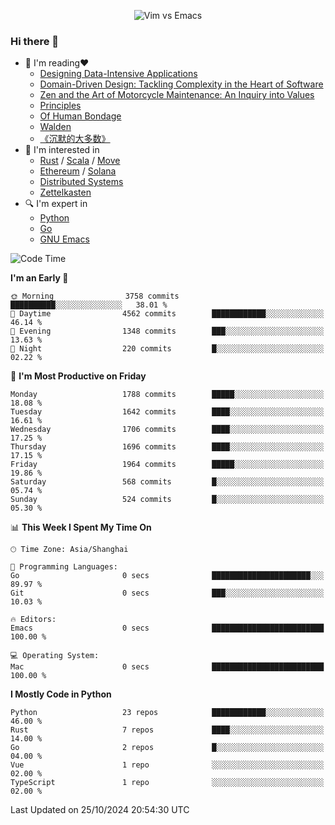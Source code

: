 <p align="center">
    <img src="https://gist.githubusercontent.com/coldnight/e696baffb094e71c96cb302118878eae/raw/40ea5053a6f66cc65f90f437e4173497da225958/banner.gif" alt="Vim vs Emacs" />
</p>

### Hi there 👋

- 📖 I'm reading❤️
    + [Designing Data-Intensive Applications](https://www.oreilly.com/library/view/designing-data-intensive-applications/9781491903063/)
    + [Domain-Driven Design: Tackling Complexity in the Heart of Software](https://www.dddcommunity.org/book/evans_2003/)
    + [Zen and the Art of Motorcycle Maintenance: An Inquiry into Values](https://en.wikipedia.org/wiki/Zen_and_the_Art_of_Motorcycle_Maintenance)
    + [Principles](https://www.principles.com/)
    + [Of Human Bondage](https://en.wikipedia.org/wiki/Of_Human_Bondage)
    + [Walden](https://en.wikipedia.org/wiki/Walden)
    + [《沉默的大多数》](https://en.wikipedia.org/wiki/Silent_majority)
- 🌱 I'm interested in
    + [Rust](https://www.rust-lang.org/) / [Scala](https://www.scala-lang.org/) / [Move](https://github.com/move-language/move/)
    + [Ethereum](https://ethereum.org/en/) / [Solana](https://solana.com/)
	+ [Distributed Systems](https://www.linuxzen.com/notes/topics/20200320174417_%E5%88%86%E5%B8%83%E5%BC%8F/)
	+ [Zettelkasten](https://www.linuxzen.com/notes/notes/20220120080920-slip_box/)
- 🔍 I'm expert in
    + [Python](https://www.python.org/)
    + [Go](https://go.dev/)
    + [GNU Emacs](https://www.gnu.org/software/emacs/)

<!--START_SECTION:waka-->
![Code Time](http://img.shields.io/badge/Code%20Time-3%2C158%20hrs%2050%20mins-blue)

**I'm an Early 🐤** 

```text
🌞 Morning                3758 commits        ██████████░░░░░░░░░░░░░░░   38.01 % 
🌆 Daytime                4562 commits        ████████████░░░░░░░░░░░░░   46.14 % 
🌃 Evening                1348 commits        ███░░░░░░░░░░░░░░░░░░░░░░   13.63 % 
🌙 Night                  220 commits         █░░░░░░░░░░░░░░░░░░░░░░░░   02.22 % 
```
📅 **I'm Most Productive on Friday** 

```text
Monday                   1788 commits        █████░░░░░░░░░░░░░░░░░░░░   18.08 % 
Tuesday                  1642 commits        ████░░░░░░░░░░░░░░░░░░░░░   16.61 % 
Wednesday                1706 commits        ████░░░░░░░░░░░░░░░░░░░░░   17.25 % 
Thursday                 1696 commits        ████░░░░░░░░░░░░░░░░░░░░░   17.15 % 
Friday                   1964 commits        █████░░░░░░░░░░░░░░░░░░░░   19.86 % 
Saturday                 568 commits         █░░░░░░░░░░░░░░░░░░░░░░░░   05.74 % 
Sunday                   524 commits         █░░░░░░░░░░░░░░░░░░░░░░░░   05.30 % 
```


📊 **This Week I Spent My Time On** 

```text
🕑︎ Time Zone: Asia/Shanghai

💬 Programming Languages: 
Go                       0 secs              ██████████████████████░░░   89.97 % 
Git                      0 secs              ███░░░░░░░░░░░░░░░░░░░░░░   10.03 % 

🔥 Editors: 
Emacs                    0 secs              █████████████████████████   100.00 % 

💻 Operating System: 
Mac                      0 secs              █████████████████████████   100.00 % 
```

**I Mostly Code in Python** 

```text
Python                   23 repos            ████████████░░░░░░░░░░░░░   46.00 % 
Rust                     7 repos             ████░░░░░░░░░░░░░░░░░░░░░   14.00 % 
Go                       2 repos             █░░░░░░░░░░░░░░░░░░░░░░░░   04.00 % 
Vue                      1 repo              ░░░░░░░░░░░░░░░░░░░░░░░░░   02.00 % 
TypeScript               1 repo              ░░░░░░░░░░░░░░░░░░░░░░░░░   02.00 % 
```




 Last Updated on 25/10/2024 20:54:30 UTC
<!--END_SECTION:waka-->
